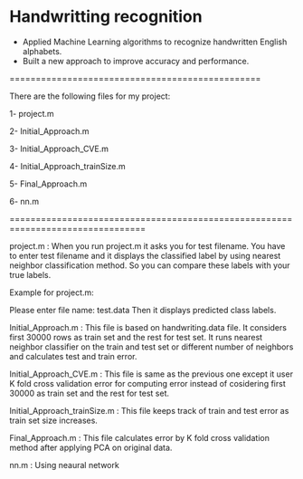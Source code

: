 Handwritting recognition
===============================================================================


- Applied Machine Learning algorithms to recognize handwritten English alphabets.
- Built a new approach to improve accuracy and performance.


================================================

There are the following files for my project:	
								
1- project.m 
                                                            
2- Initial_Approach.m 
                                                        
3- Initial_Approach_CVE.m 
                                                      
4- Initial_Approach_trainSize.m

5- Final_Approach.m

6- nn.m


================================================================================


project.m : When you run project.m it asks you for test filename. 
            You have to enter test filename and it displays the classified label by using nearest neighbor classification method.
            So you can compare these labels with your true labels.
			
			
Example for project.m:

Please enter file name: test.data
Then it displays predicted class labels.


Initial_Approach.m : This file is based on handwriting.data file. It considers first 30000 rows as train set and the rest for test set.
                     It runs nearest neighbor classifier on the train and test set or different number of neighbors and calculates test and train error.

Initial_Approach_CVE.m :  This file is same as the previous one except it user K fold cross validation error for computing error 
                          instead of cosidering first 30000 as train set and the rest for test set. 

Initial_Approach_trainSize.m : This file keeps track of train and test error as train set size increases.

Final_Approach.m : This file calculates error by K fold cross validation method after applying PCA on original data.


nn.m : Using neaural network
